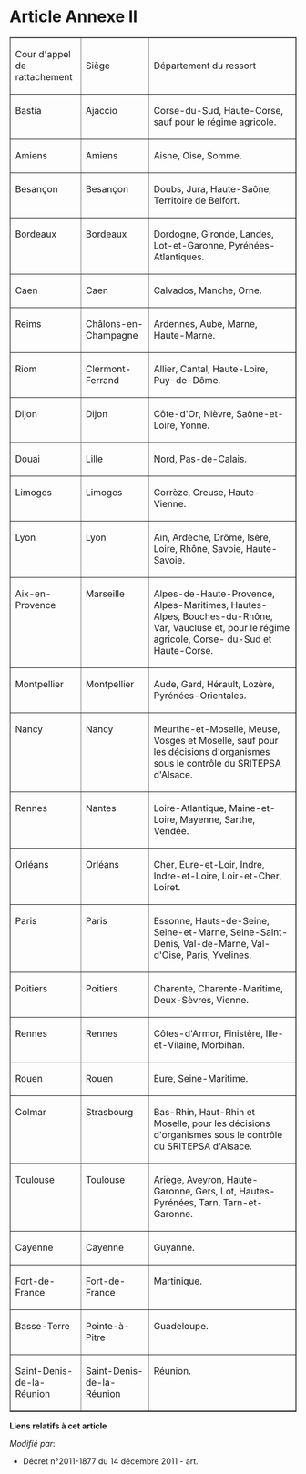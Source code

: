 # Article Annexe II

<table border="1" width="605" cellpadding="0" cellspacing="0">
    <tbody>
      <tr>
        <td width="113">

Cour d'appel de rattachement

</td>
        <td width="113">

Siège

</td>
        <td width="378">

Département du ressort

</td>
      </tr>
      <tr>
        <td width="113" valign="top">

Bastia

</td>
        <td valign="top" width="113">

Ajaccio

</td>
        <td valign="top" width="378">

Corse-du-Sud, Haute-Corse, sauf pour le régime agricole.

</td>
      </tr>
      <tr>
        <td valign="top" width="113">

Amiens

</td>
        <td width="113" valign="top">

Amiens

</td>
        <td valign="top" width="378">

Aisne, Oise, Somme.

</td>
      </tr>
      <tr>
        <td width="113" valign="top">

Besançon

</td>
        <td valign="top" width="113">

Besançon

</td>
        <td valign="top" width="378">

Doubs, Jura, Haute-Saône, Territoire de Belfort.

</td>
      </tr>
      <tr>
        <td width="113" valign="top">

Bordeaux

</td>
        <td width="113" valign="top">

Bordeaux

</td>
        <td width="378" valign="top">

Dordogne, Gironde, Landes, Lot-et-Garonne, Pyrénées-Atlantiques.

</td>
      </tr>
      <tr>
        <td width="113" valign="top">

Caen

</td>
        <td valign="top" width="113">

Caen

</td>
        <td valign="top" width="378">

Calvados, Manche, Orne.

</td>
      </tr>
      <tr>
        <td width="113" valign="top">

Reims

</td>
        <td valign="top" width="113">

Châlons-en-Champagne

</td>
        <td valign="top" width="378">

Ardennes, Aube, Marne, Haute-Marne.

</td>
      </tr>
      <tr>
        <td width="113" valign="top">

Riom

</td>
        <td width="113" valign="top">

Clermont-Ferrand

</td>
        <td valign="top" width="378">

Allier, Cantal, Haute-Loire, Puy-de-Dôme.

</td>
      </tr>
      <tr>
        <td width="113" valign="top">

Dijon

</td>
        <td width="113" valign="top">

Dijon

</td>
        <td valign="top" width="378">

Côte-d'Or, Nièvre, Saône-et-Loire, Yonne.

</td>
      </tr>
      <tr>
        <td valign="top" width="113">

Douai

</td>
        <td width="113" valign="top">

Lille

</td>
        <td width="378" valign="top">

Nord, Pas-de-Calais.

</td>
      </tr>
      <tr>
        <td width="113" valign="top">

Limoges

</td>
        <td valign="top" width="113">

Limoges

</td>
        <td width="378" valign="top">

Corrèze, Creuse, Haute-Vienne.

</td>
      </tr>
      <tr>
        <td width="113" valign="top">

Lyon

</td>
        <td width="113" valign="top">

Lyon

</td>
        <td valign="top" width="378">

Ain, Ardèche, Drôme, Isère, Loire, Rhône, Savoie, Haute-Savoie.

</td>
      </tr>
      <tr>
        <td width="113" valign="top">

Aix-en-Provence

</td>
        <td width="113" valign="top">

Marseille

</td>
        <td valign="top" width="378">

Alpes-de-Haute-Provence, Alpes-Maritimes, Hautes-Alpes, Bouches-du-Rhône, Var, Vaucluse et, pour le régime agricole, Corse-
du-Sud et Haute-Corse.

</td>
      </tr>
      <tr>
        <td valign="top" width="113">

Montpellier

</td>
        <td valign="top" width="113">

Montpellier

</td>
        <td valign="top" width="378">

Aude, Gard, Hérault, Lozère, Pyrénées-Orientales.

</td>
      </tr>
      <tr>
        <td valign="top" width="113">

Nancy

</td>
        <td valign="top" width="113">

Nancy

</td>
        <td valign="top" width="378">

Meurthe-et-Moselle, Meuse, Vosges et Moselle, sauf pour les décisions d'organismes sous le contrôle du SRITEPSA d'Alsace.

</td>
      </tr>
      <tr>
        <td valign="top" width="113">

Rennes

</td>
        <td valign="top" width="113">

Nantes

</td>
        <td valign="top" width="378">

Loire-Atlantique, Maine-et-Loire, Mayenne, Sarthe, Vendée.

</td>
      </tr>
      <tr>
        <td width="113" valign="top">

Orléans

</td>
        <td valign="top" width="113">

Orléans

</td>
        <td valign="top" width="378">

Cher, Eure-et-Loir, Indre, Indre-et-Loire, Loir-et-Cher, Loiret.

</td>
      </tr>
      <tr>
        <td valign="top" width="113">

Paris

</td>
        <td width="113" valign="top">

Paris

</td>
        <td valign="top" width="378">

Essonne, Hauts-de-Seine, Seine-et-Marne, Seine-Saint-Denis, Val-de-Marne, Val-d'Oise, Paris, Yvelines.

</td>
      </tr>
      <tr>
        <td width="113" valign="top">

Poitiers

</td>
        <td valign="top" width="113">

Poitiers

</td>
        <td width="378" valign="top">

Charente, Charente-Maritime, Deux-Sèvres, Vienne.

</td>
      </tr>
      <tr>
        <td width="113" valign="top">

Rennes

</td>
        <td width="113" valign="top">

Rennes

</td>
        <td width="378" valign="top">

Côtes-d'Armor, Finistère, Ille-et-Vilaine, Morbihan.

</td>
      </tr>
      <tr>
        <td valign="top" width="113">

Rouen

</td>
        <td valign="top" width="113">

Rouen

</td>
        <td valign="top" width="378">

Eure, Seine-Maritime.

</td>
      </tr>
      <tr>
        <td width="113" valign="top">

Colmar

</td>
        <td width="113" valign="top">

Strasbourg

</td>
        <td width="378" valign="top">

Bas-Rhin, Haut-Rhin et Moselle, pour les décisions d'organismes sous le contrôle du SRITEPSA d'Alsace.

</td>
      </tr>
      <tr>
        <td width="113" valign="top">

Toulouse

</td>
        <td valign="top" width="113">

Toulouse

</td>
        <td valign="top" width="378">

Ariège, Aveyron, Haute-Garonne, Gers, Lot, Hautes-Pyrénées, Tarn, Tarn-et-Garonne.

</td>
      </tr>
      <tr>
        <td valign="top" width="113">

Cayenne

</td>
        <td valign="top" width="113">

Cayenne

</td>
        <td valign="top" width="378">

Guyanne.

</td>
      </tr>
      <tr>
        <td width="113" valign="top">

Fort-de-France

</td>
        <td valign="top" width="113">

Fort-de-France

</td>
        <td valign="top" width="378">

Martinique.

</td>
      </tr>
      <tr>
        <td width="113" valign="top">

Basse-Terre

</td>
        <td valign="top" width="113">

Pointe-à-Pitre

</td>
        <td valign="top" width="378">

Guadeloupe.

</td>
      </tr>
      <tr>
        <td valign="top" width="113">

Saint-Denis-de-la-Réunion

</td>
        <td width="113" valign="top">

Saint-Denis-de-la-Réunion

</td>
        <td width="378" valign="top">

Réunion.

</td>
      </tr>
    </tbody>
  </table>

**Liens relatifs à cet article**

_Modifié par_:

  - Décret n°2011-1877 du 14 décembre 2011 - art.
